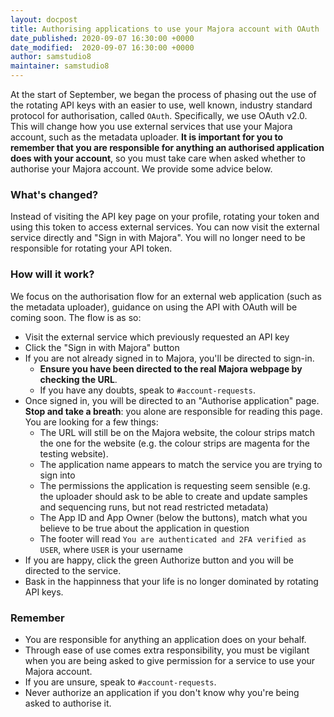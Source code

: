 ```yaml
---
layout: docpost
title: Authorising applications to use your Majora account with OAuth
date_published: 2020-09-07 16:30:00 +0000
date_modified:  2020-09-07 16:30:00 +0000
author: samstudio8
maintainer: samstudio8
---
```


At the start of September, we began the process of phasing out the use of the rotating API keys with an easier to use, well known, industry standard protocol for authorisation, called `OAuth`. Specifically, we use OAuth v2.0. This will change how you use external services that use your Majora account, such as the metadata uploader. **It is important for you to remember that you are responsible for anything an authorised application does with your account**, so you must take care when asked whether to authorise your Majora account. We provide some advice below.

### What's changed?

Instead of visiting the API key page on your profile, rotating your token and using this token to access external services. You can now visit the external service directly and "Sign in with Majora". You will no longer need to be responsible for rotating your API token.

### How will it work?

We focus on the authorisation flow for an external web application (such as the metadata uploader), guidance on using the API with OAuth will be coming soon. The flow is as so:

* Visit the external service which previously requested an API key
* Click the "Sign in with Majora" button
* If you are not already signed in to Majora, you'll be directed to sign-in.
    * **Ensure you have been directed to the real Majora webpage by checking the URL**.
    * If you have any doubts, speak to `#account-requests`.
* Once signed in, you will be directed to an "Authorise application" page. **Stop and take a breath**: you alone are responsible for reading this page. You are looking for a few things:
    * The URL will still be on the Majora website, the colour strips match the one for the website (e.g. the colour strips are magenta for the testing website).
    * The application name appears to match the service you are trying to sign into
    * The permissions the application is requesting seem sensible (e.g. the uploader should ask to be able to create and update samples and sequencing runs, but not read restricted metadata)
    * The App ID and App Owner (below the buttons), match what you believe to be true about the application in question
    * The footer will read `You are authenticated and 2FA verified as USER`, where `USER` is your username
* If you are happy, click the green Authorize button and you will be directed to the service.
* Bask in the happinness that your life is no longer dominated by rotating API keys.

### Remember

* You are responsible for anything an application does on your behalf.
* Through ease of use comes extra responsibility, you must be vigilant when you are being asked to give permission for a service to use your Majora account.
* If you are unsure, speak to `#account-requests`.
* Never authorize an application if you don't know why you're being asked to authorise it.
